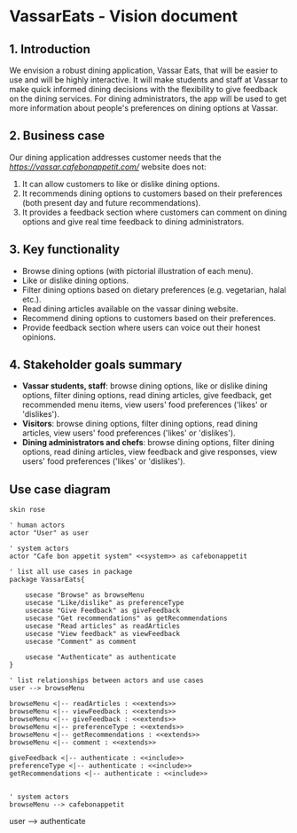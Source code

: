 # VassarEats - Vision document

## 1. Introduction

We envision a robust dining application, Vassar Eats, that will be easier to use and will be highly interactive. It will
make students and staff at Vassar to make quick informed dining decisions with the flexibility to give feedback on the 
dining services. For dining administrators, the app will be used to get more information about people's preferences on 
dining options at Vassar. 

## 2. Business case
Our dining application addresses customer needs that the *https://vassar.cafebonappetit.com/* website does not:
1. It can allow customers to like or dislike dining options.
2. It recommends dining options to customers based on their preferences (both present day and future recommendations). 
3. It provides a feedback section where customers can comment on dining options and give real time feedback to dining
administrators.

## 3. Key functionality
- Browse dining options (with pictorial illustration of each menu).
- Like or dislike dining options.
- Filter dining options based on dietary preferences (e.g. vegetarian, halal etc.).
- Read dining articles available on the vassar dining website.
- Recommend dining options to customers based on their preferences.
- Provide feedback section where users can voice out their honest opinions.

## 4. Stakeholder goals summary
- **Vassar students, staff**: browse dining options, like or dislike dining options, filter dining options, read dining 
articles, give feedback, get recommended menu items, view users' food preferences ('likes' or 'dislikes').
- **Visitors**: browse dining options, filter dining options, read dining articles, view users' food preferences 
('likes' or 'dislikes').
- **Dining administrators and chefs**: browse dining options, filter dining options, read dining articles, view feedback
and give responses, view users' food preferences ('likes' or 'dislikes').

## Use case diagram

```plantuml
skin rose

' human actors
actor "User" as user

' system actors
actor "Cafe bon appetit system" <<system>> as cafebonappetit

' list all use cases in package
package VassarEats{
    
    usecase "Browse" as browseMenu
    usecase "Like/dislike" as preferenceType
    usecase "Give Feedback" as giveFeedback
    usecase "Get recommendations" as getRecommendations
    usecase "Read articles" as readArticles
    usecase "View feedback" as viewFeedback
    usecase "Comment" as comment
    
    usecase "Authenticate" as authenticate
}

' list relationships between actors and use cases
user --> browseMenu

browseMenu <|-- readArticles : <<extends>>
browseMenu <|-- viewFeedback : <<extends>>
browseMenu <|-- giveFeedback : <<extends>>
browseMenu <|-- preferenceType : <<extends>>
browseMenu <|-- getRecommendations : <<extends>>
browseMenu <|-- comment : <<extends>>

giveFeedback <|-- authenticate : <<include>>
preferenceType <|-- authenticate : <<include>>
getRecommendations <|-- authenticate : <<include>>


' system actors
browseMenu --> cafebonappetit
```
user --> authenticate


